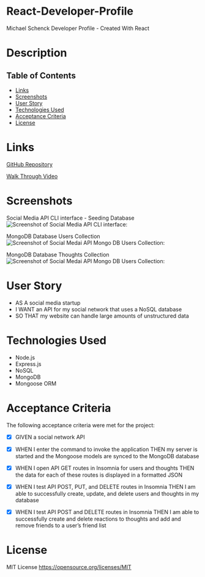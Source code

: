 # React-Developer-Profile
Michael Schenck Developer Profile - Created With React


# Description



## Table of Contents

- [Links](#links)
- [Screenshots](#screenshots)
- [User Story](#user-story)
- [Technologies Used](#technologies-used)
- [Acceptance Criteria](#acceptance-criteria)
- [License](#license)

# Links

[GitHub Repository](https://github.com/mdschenck/Social-Media-API)

[Walk Through Video](https://drive.google.com/file/d/144g-eI86gq_lK0NZ50NR9bFYJ2bRv5eH/view)


# Screenshots

Social Media API CLI interface - Seeding Database
![Screenshot  of Social Media API CLI interface:](./public/images/Social-Media-Api-SeedDB.jpg)

MongoDB Database Users Collection
![Screenshot  of Social Medai API Mongo DB Users Collection:](./public/images/Social-Media-Api-ThoughtsCollection.jpg)

MongoDB Database Thoughts Collection
![Screenshot  of Social Medai API Mongo DB Users Collection:](./public/images/Social-Media-Api-UsersCollection.jpg)



# User Story

- AS A social media startup
- I WANT an API for my social network that uses a NoSQL database
- SO THAT my website can handle large amounts of unstructured data


# Technologies Used

- Node.js
- Express.js
- NoSQL
- MongoDB
- Mongoose ORM

# Acceptance Criteria

The following acceptance criteria were met for the project:

- [x] GIVEN a social network API
- [x] WHEN I enter the command to invoke the application
THEN my server is started and the Mongoose models are synced to the MongoDB database
- [x] WHEN I open API GET routes in Insomnia for users and thoughts
THEN the data for each of these routes is displayed in a formatted JSON
- [x] WHEN I test API POST, PUT, and DELETE routes in Insomnia
THEN I am able to successfully create, update, and delete users and thoughts in my database
- [x] WHEN I test API POST and DELETE routes in Insomnia
THEN I am able to successfully create and delete reactions to thoughts and add and remove friends to a user’s friend list


# License

MIT License https://opensource.org/licenses/MIT